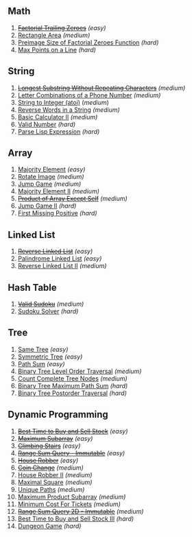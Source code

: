 
## Math
1. [~~Factorial Trailing Zeroes~~](https://leetcode.com/problems/factorial-trailing-zeroes/) *(easy)*
1. [Rectangle Area](https://leetcode.com/problems/rectangle-area/) *(medium)*
1. [Preimage Size of Factorial Zeroes Function](https://leetcode.com/problems/preimage-size-of-factorial-zeroes-function/) *(hard)*
1. [Max Points on a Line](https://leetcode.com/problems/max-points-on-a-line/) *(hard)*

## String
1. [~~Longest Substring Without Repeating Characters~~](https://leetcode.com/problems/longest-substring-without-repeating-characters/submissions/) *(medium)*
1. [Letter Combinations of a Phone Number](https://leetcode.com/problems/letter-combinations-of-a-phone-number/) *(medium)*
1. [String to Integer (atoi)](https://leetcode.com/problems/string-to-integer-atoi/) (*medium*)
1. [Reverse Words in a String](https://leetcode.com/problems/reverse-words-in-a-string/) *(medium)*
1. [Basic Calculator II](https://leetcode.com/problems/basic-calculator-ii/) *(medium)*
1. [Valid Number](https://leetcode.com/problems/valid-number/) *(hard)*
1. [Parse Lisp Expression](https://leetcode.com/problems/parse-lisp-expression/) *(hard)*

## Array
1. [Majority Element](https://leetcode.com/problems/majority-element/) *(easy)*
1. [Rotate Image](https://leetcode.com/problems/rotate-image/) *(medium)*
1. [Jump Game](https://leetcode.com/problems/jump-game/) *(medium)*
1. [Majority Element II](https://leetcode.com/problems/majority-element-ii/) *(medium)*
1. [~~Product of Array Except Self~~](https://leetcode.com/problems/product-of-array-except-self/) *(medium)*
1. [Jump Game II](https://leetcode.com/problems/jump-game-ii/) *(hard)*
1. [First Missing Positive](https://leetcode.com/problems/first-missing-positive/) *(hard)*

## Linked List
1. [~~Reverse Linked List~~](https://leetcode.com/problems/reverse-linked-list/) *(easy)*
1. [Palindrome Linked List](https://leetcode.com/problems/palindrome-linked-list/) *(easy)*
1. [Reverse Linked List II](https://leetcode.com/problems/reverse-linked-list-ii/) *(medium)*

## Hash Table
1. [~~Valid Sudoku~~](https://leetcode.com/problems/valid-sudoku/) *(medium)*
1. [Sudoku Solver](https://leetcode.com/problems/sudoku-solver/) *(hard)*

## Tree
1. [Same Tree](https://leetcode.com/problems/same-tree/) *(easy)*
1. [Symmetric Tree](https://leetcode.com/problems/symmetric-tree/) *(easy)*
1. [Path Sum](https://leetcode.com/problems/path-sum/) *(easy)*
1. [Binary Tree Level Order Traversal](https://leetcode.com/problems/binary-tree-level-order-traversal/) *(medium)*
1. [Count Complete Tree Nodes](https://leetcode.com/problems/count-complete-tree-nodes/) *(medium)*
1. [Binary Tree Maximum Path Sum](https://leetcode.com/problems/binary-tree-maximum-path-sum/) *(hard)*
1. [Binary Tree Postorder Traversal](https://leetcode.com/problems/binary-tree-postorder-traversal/) *(hard)*

## Dynamic Programming
1. [~~Best Time to Buy and Sell Stock~~](https://leetcode.com/problems/best-time-to-buy-and-sell-stock/) *(easy)*
1. [~~Maximum Subarray~~](https://leetcode.com/problems/maximum-subarray/) *(easy)*
1. [~~Climbing Stairs~~](https://leetcode.com/problems/climbing-stairs/submissions/) *(easy)*
1. [~~Range Sum Query - Immutable~~](https://leetcode.com/problems/range-sum-query-immutable/) *(easy)*
1. [~~House Robber~~](https://leetcode.com/problems/house-robber/submissions/) *(easy)*
1. [~~Coin Change~~](https://leetcode.com/problems/coin-change/) *(medium)*
1. [House Robber II](https://leetcode.com/problems/house-robber-ii/) *(medium)*
1. [Maximal Square](https://leetcode.com/problems/maximal-square/) *(medium)*
1. [Unique Paths](https://leetcode.com/problems/unique-paths/) *(medium)*
1. [Maximum Product Subarray](https://leetcode.com/problems/maximum-product-subarray/) *(medium)*
1. [Minimum Cost For Tickets](https://leetcode.com/problems/minimum-cost-for-tickets/) *(medium)*
1. [~~Range Sum Query 2D - Immutable~~](https://leetcode.com/problems/range-sum-query-2d-immutable/) *(medium)*
1. [Best Time to Buy and Sell Stock III](https://leetcode.com/problems/best-time-to-buy-and-sell-stock-iii/) *(hard)*
1. [Dungeon Game](https://leetcode.com/problems/dungeon-game/) *(hard)*
